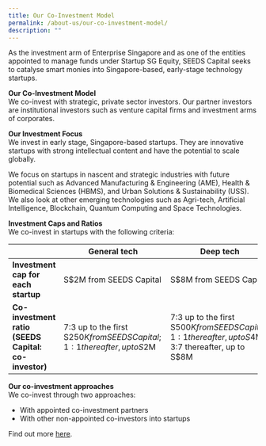 ```yaml
---
title: Our Co-Investment Model
permalink: /about-us/our-co-investment-model/
description: ""
---
```


As the investment arm of Enterprise Singapore and as one of the entities appointed to manage funds under Startup SG Equity, SEEDS Capital seeks to catalyse smart monies into Singapore-based, early-stage technology startups. 

**Our Co-Investment Model**\
We co-invest with strategic, private sector investors. Our partner investors are institutional investors such as venture capital firms and investment arms of corporates.

**Our Investment Focus**\
We invest in early stage, Singapore-based startups. They are innovative startups with strong intellectual content and have the potential to scale globally. 

We focus on startups in nascent and strategic industries with future potential such as Advanced Manufacturing & Engineering (AME), Health & Biomedical Sciences (HBMS), and Urban Solutions & Sustainability (USS). We also look at other emerging technologies such as Agri-tech, Artificial Intelligence, Blockchain, Quantum Computing and Space Technologies. 

**Investment Caps and Ratios**\
We co-invest in startups with the following criteria:


|  | **General tech**  | **Deep tech** |
| -------- | -------- | -------- |
| **Investment cap for each startup**     | S$2M from SEEDS Capital    | S$8M from SEEDS Capital     |
| **Co-investment ratio (SEEDS Capital: co-investor)** | 7:3 up to the first S$250K from SEEDS Capital; 1:1 thereafter, up to S$2M   | 7:3 up to the first S$500K from SEEDS Capital; 1:1 thereafter, up to S$4M; 3:7 thereafter, up to S$8M    |

**Our co-investment approaches**\
We co-invest through two approaches:
- With appointed co-investment partners
- With other non-appointed co-investors into startups

Find out more [here](/co-invest-with-us/co-investment-criteria).

